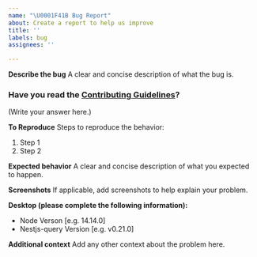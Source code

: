 ```yaml
---
name: "\U0001F41B Bug Report"
about: Create a report to help us improve
title: ''
labels: bug
assignees: ''

---
```


**Describe the bug**
A clear and concise description of what the bug is.

### Have you read the [Contributing Guidelines](https://github.com/doug-martin/nestjs-query/blob/master/CONTRIBUTING.md)?

(Write your answer here.)

**To Reproduce**
Steps to reproduce the behavior:
1. Step 1
2. Step 2

**Expected behavior**
A clear and concise description of what you expected to happen.

**Screenshots**
If applicable, add screenshots to help explain your problem.

**Desktop (please complete the following information):**
 - Node Verson [e.g. 14.14.0]
 - Nestjs-query Version [e.g. v0.21.0]

**Additional context**
Add any other context about the problem here.
